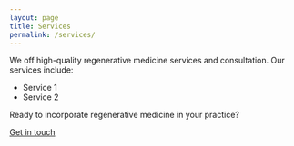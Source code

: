 ```yaml
---
layout: page
title: Services
permalink: /services/
---
```


We off high-quality regenerative medicine services and consultation. Our services include:

* Service 1
* Service 2

<div class="page-footer">
	<p>Ready to incorporate regenerative medicine in your practice?</p>
	<p><a href="mailto:info@trumedical.com" class="btn btn--primary">Get in touch</a></p>
</div>
